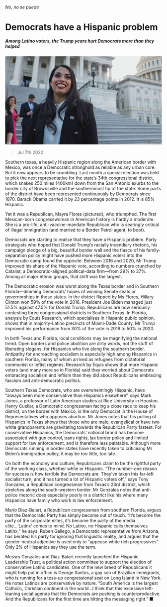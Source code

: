 ###### No, no se puede

# Democrats have a Hispanic problem 

##### Among Latino voters, the Trump years hurt Democrats more than they helped 

![image](images/20220709_USP001.jpg) 

> Jul 7th 2022 

Southern texas, a heavily Hispanic region along the American border with Mexico, was once a Democratic stronghold as reliable as any urban core. But it now appears to be crumbling. Last month a special election was held to pick the next representative for the state’s 34th congressional district, which snakes 250 miles (400km) down from the San Antonio exurbs to the border city of Brownsville and the southernmost tip of the state. Some parts of the district have been represented continuously by Democrats since 1870. Barack Obama carried it by 23 percentage points in 2012. It is 85% Hispanic.

Yet it was a Republican, Mayra Flores (pictured), who triumphed. The first Mexican-born congresswoman in American history is hardly a moderate. She is a pro-life, anti-vaccine-mandate Republican who is searingly critical of illegal immigration (and married to a Border Patrol agent, to boot).

Democrats are starting to realise that they have a Hispanic problem. Party strategists who hoped that Donald Trump’s racially incendiary rhetoric, his campaign pledge of a big, beautiful border wall and the fiasco of his family-separation policy might have pushed more Hispanic voters into the Democratic camp found the opposite. Between 2016 and 2020, Mr Trump improved his share of the Hispanic vote, according to numbers crunched by Catalist, a Democratic-aligned political-data firm—from 29% to 37%. Among all major ethnic groups, that shift was the largest.

The Democratic erosion was worst along the Texas border and in Southern Florida—dimming Democrats’ hopes of winning Senate seats or governorships in those states. In the district flipped by Ms Flores, Hillary Clinton won 59% of the vote in 2016. President Joe Biden managed just 51.5% against 47.5% for Donald Trump. Republicans are now seriously contesting three congressional districts in Southern Texas. In Florida, analysis by Equis Research, which specialises in Hispanic public opinion, shows that in majority-Latino precincts of Miami-Dade County, Mr Trump improved his performance from 30% of the vote in 2016 to 50% in 2020.

In both Texas and Florida, local conditions may be magnifying the national trend. Open borders and police abolition are dirty words, not the stuff of liberating slogans, for Hispanics who live along the southern border. Antipathy for encroaching socialism is especially high among Hispanics in southern Florida, many of whom arrived as refugees from dictatorial communist or leftist regimes. Research by Equis shows that more Hispanic voters (and many more so in Florida) said they worried about Democrats embracing socialism and leftism than they did about Republicans embracing fascism and anti-democratic politics.

Southern Texas Democrats, who are overwhelmingly Hispanic, have “always been more conservative than Hispanics elsewhere”, says Mark Jones, a professor of Latin American studies at Rice University in Houston. Henry Cuellar, a Democratic congressman facing a close race to keep his district, on the border with Mexico, is the only Democrat in the House of Representatives who opposes abortion. Mr Jones notes that his polling of Hispanics in Texas shows that those who are male, evangelical or have two white grandparents are gravitating towards the Republican Party fastest. For conservative Hispanics, the Democrats’ national brand has become associated with gun control, trans rights, lax border policy and limited support for law enforcement, and is therefore less palatable. Although more Democrats running in border states have recently taken to criticising Mr Biden’s immigration policy, it may be too little, too late.

On both the economy and culture, Republicans claim to be the rightful party of the working class, whether white or Hispanic. “The number-one reason for success is how terrible the Democrats are. They’ve taken this far-left socialist turn, and it has turned a lot of Hispanic voters off,” says Tony Gonzales, a Republican congressman from Texas’s 23rd district, which stretches along the south-western border. Mr Gonzales notes that anti-police rhetoric does especially poorly in a district like his where many Hispanics have family who work in law enforcement. 

Mario Díaz-Balart, a Republican congressman from southern Florida, argues that the Democratic Party has simply become out of touch. “It’s become the party of the corporate elites, it’s become the party of the media elite…‘Latinx’ comes to mind. No Latino, no Hispanic calls themselves Latinx,” he says. Ruben Gallego, a Democratic representative from Arizona, has berated his party for ignoring that linguistic reality, and argues that the gender-neutral adjective is used only to “appease white rich progressives”. Only 2% of Hispanics say they use the term.

Messrs Gonzales and Díaz-Balart recently launched the Hispanic Leadership Trust, a political action committee to support the election of conservative Latino candidates. One of the new breed of Republicans it might help put in office is George Santos, a gay son of Brazilian immigrants, who is running for a toss-up congressional seat on Long Island in New York. He notes Latinos are conservative by nature. “South America is the largest Catholic, Christian continent in the world…I think that this excessive left-leaning social agenda that the Democrats are pushing is counterproductive. And the Republicans for the first time are hitting the messaging right.” ■


